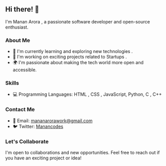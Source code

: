 ## Hi there! 👋

I'm Manan Arora , a passionate software developer and open-source enthusiast.

### About Me

- 🌱 I'm currently learning and exploring new technologies .
- 🔭 I'm working on exciting projects related to Startups .
- 🌍 I'm passionate about making the tech world more open and accessible.

### Skills

- 💻 Programming Languages: HTML , CSS , JavaScript, Python, C , C++ 

### Contact Me

- 📧 Email: mananarorawork@gmail.com
- 🐦 Twitter: [Manancodes](https://twitter.com/Manancodes)

### Let's Collaborate

I'm open to collaborations and new opportunities. Feel free to reach out if you have an exciting project or idea!



